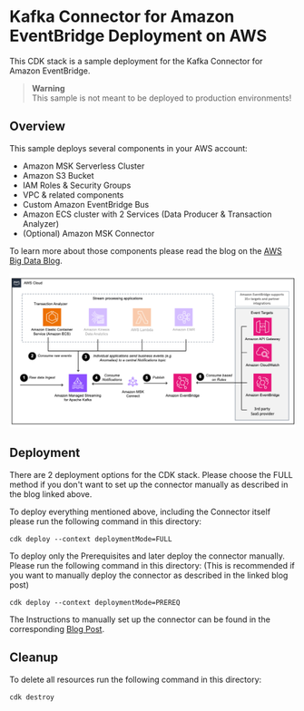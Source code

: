 # Kafka Connector for Amazon EventBridge Deployment on AWS

This CDK stack is a sample deployment for the Kafka Connector for Amazon EventBridge. 

> **Warning**  
> This sample is not meant to be deployed to production environments!

## Overview

This sample deploys several components in your AWS account:

- Amazon MSK Serverless Cluster
- Amazon S3 Bucket
- IAM Roles & Security Groups
- VPC & related components
- Custom Amazon EventBridge Bus
- Amazon ECS cluster with 2 Services (Data Producer & Transaction Analyzer)
- (Optional) Amazon MSK Connector

To learn more about those components please read the blog on the [AWS Big Data Blog](https://aws.amazon.com).

![Architecture Diagram](./images/architecture.png)

## Deployment

There are 2 deployment options for the CDK stack. Please choose the FULL method if you don't want to set up the connector
manually as described in the blog linked above. 

To deploy everything mentioned above, including the Connector itself please run the following command in this directory:
```shell
cdk deploy --context deploymentMode=FULL
```

To deploy only the Prerequisites and later deploy the connector manually. Please run the following command in this directory:
(This is recommended if you want to manually deploy the connector as described in the linked blog post)
```shell
cdk deploy --context deploymentMode=PREREQ
```

The Instructions to manually set up the connector can be found in the corresponding [Blog Post](https://aws.amazon.com).

## Cleanup

To delete all resources run the following command in this directory:

```
cdk destroy
```